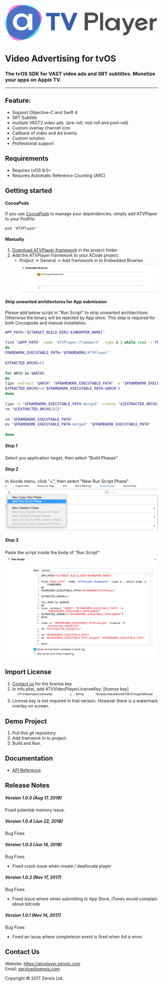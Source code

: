 ![alt text][logo]

# Video Advertising for tvOS
### The tvOS SDK for VAST video ads and SRT subtitles. Monetize your apps on Apple TV.
***
## Feature:
- Support Objective-C and Swift 4
- SRT Subtitle
- multiple VAST2 video ads. (pre-roll, mid-roll and post-roll)
- Custom overlay channel icon
- Callback of video and Ad events
- Custom solution
- Professional support

## Requirements
- Requires tvOS 9.0+
- Requires Automatic Reference Counting (ARC)

## Getting started
#### CocoaPods
If you use [CocoaPods] to manage your dependencies, simply add ATVPlayer to your Podfile:
```
pod 'ATVPlayer'
```
#### Manually
1. [Download ATVPlayer framework] in the project folder
2. Add the ATVPlayer framework to your XCode project. 
   * Project -> General -> Add framework in to Embedded Binaries  
![alt text][setup]

#### Strip unwanted architectures for App submission
Please add below script in "Run Script" to strip unwanted architechture. Otherwise the binary will be rejected by App store.
This step is required for both Cocoapods and manual installation. 
```sh
APP_PATH="${TARGET_BUILD_DIR}/${WRAPPER_NAME}"

find "$APP_PATH" -name 'ATVPlayer.framework' -type d | while read -r FRAMEWORK
do
FRAMEWORK_EXECUTABLE_PATH="$FRAMEWORK/ATVPlayer"

EXTRACTED_ARCHS=()

for ARCH in $ARCHS
do
lipo -extract "$ARCH" "$FRAMEWORK_EXECUTABLE_PATH" -o "$FRAMEWORK_EXECUTABLE_PATH-$ARCH"
EXTRACTED_ARCHS+=("$FRAMEWORK_EXECUTABLE_PATH-$ARCH")
done

lipo -o "$FRAMEWORK_EXECUTABLE_PATH-merged" -create "${EXTRACTED_ARCHS[@]}"
rm "${EXTRACTED_ARCHS[@]}"

rm "$FRAMEWORK_EXECUTABLE_PATH"
mv "$FRAMEWORK_EXECUTABLE_PATH-merged" "$FRAMEWORK_EXECUTABLE_PATH"

done
```

##### Step 1
Select you application target, then select "Build Phases"

##### Step 2
In Xcode menu, click "+", then select "New Run Script Phase"  
![alt text][new_run_script]

##### Step 3
Paste the script inside the body of "Run Script"  
![alt text][run_script]

## Import License
1. [Contact us] for the license key
2. In info.plist, add ATVVideoPlayerLicenseKey: [license key]
![alt text][license]
3. License key is not required in trial version. However there is a watermark overlay on screen.

## Demo Project
1. Pull this git repository. 
2. Add framwork in to project.
4. Build and Run.

## Documentation
* [API Reference] 

## Release Notes

##### Version 1.0.5 (Aug 17, 2018)
Fixed potential memory issue.

##### Version 1.0.4 (Jun 22, 2018)
Bug Fixes

##### Version 1.0.3 (Jun 14, 2018)
Bug Fixes
* Fixed crash issue when create / deallocate player

##### Version 1.0.2 (Nov 17, 2017)
Bug Fixes
* Fixed issue where when submitting to App Store, iTunes would complain about bitcode

##### Version 1.0.1 (Nov 14, 2017)
Bug Fixes
* Fixed an issue where completeion event is fired when Ad is error.

## Contact Us
Website: https://atvplayer.zensis.com  
Email: service@zensis.com

Copyright :copyright: 2017 Zensis Ltd.

[API Reference]: http://atvplayer.zensis.com/doc/index.html
[CocoaPods]: https://cocoapods.org/
[Contact us]:https://atvplayer.zensis.com/contact-us.html
[logo]: assets/logo_light.png
[setup]: assets/setup.png
[license]: assets/license.png
[new_run_script]: assets/new_run_script.png
[run_script]: assets/run_script.png
[Download ATVPlayer framework]: https://atvplayer.zensis.com/atvplayer_sdk.zip
